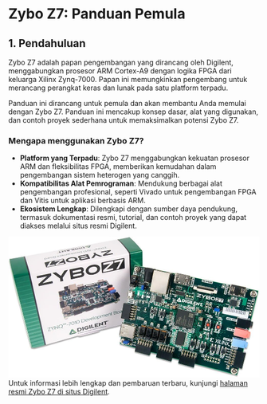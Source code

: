 # Zybo Z7: Panduan Pemula

## 1. Pendahuluan
Zybo Z7 adalah papan pengembangan yang dirancang oleh Digilent, menggabungkan prosesor ARM Cortex-A9 dengan logika FPGA dari keluarga Xilinx Zynq-7000. Papan ini memungkinkan pengembang untuk merancang perangkat keras dan lunak pada satu platform terpadu.

Panduan ini dirancang untuk pemula dan akan membantu Anda memulai dengan Zybo Z7. Panduan ini mencakup konsep dasar, alat yang digunakan, dan contoh proyek sederhana untuk memaksimalkan potensi Zybo Z7.

### Mengapa menggunakan Zybo Z7?
- **Platform yang Terpadu**: Zybo Z7 menggabungkan kekuatan prosesor ARM dan fleksibilitas FPGA, memberikan kemudahan dalam pengembangan sistem heterogen yang canggih.
- **Kompatibilitas Alat Pemrograman**: Mendukung berbagai alat pengembangan profesional, seperti Vivado untuk pengembangan FPGA dan Vitis untuk aplikasi berbasis ARM.
- **Ekosistem Lengkap**: Dilengkapi dengan sumber daya pendukung, termasuk dokumentasi resmi, tutorial, dan contoh proyek yang dapat diakses melalui situs resmi Digilent.

![Alt Text](images/zybo_z7.jpg)
Untuk informasi lebih lengkap dan pembaruan terbaru, kunjungi [halaman resmi Zybo Z7 di situs Digilent](https://digilent.com/reference/programmable-logic/zybo-z7/start).
